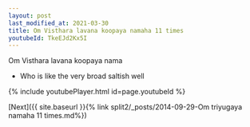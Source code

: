 ```yaml
---
layout: post
last_modified_at: 2021-03-30
title: Om Visthara lavana koopaya namaha 11 times
youtubeId: TkeEJd2Kx5I
---
```

 
 
Om Visthara lavana koopaya nama 
 
 -  Who is like the very broad saltish well 
 
  
 
  
 
 
 
 
 
 


{% include youtubePlayer.html id=page.youtubeId %}
 
[Next]({{ site.baseurl }}{% link  split2/_posts/2014-09-29-Om triyugaya namaha 11 times.md%})
 
